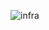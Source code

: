 ![infra](https://github.com/nhnacademy-be6-3runner/3runner-docs/assets/37134368/a61ab77d-49b1-4d14-b4f6-012dcb4f193a)
